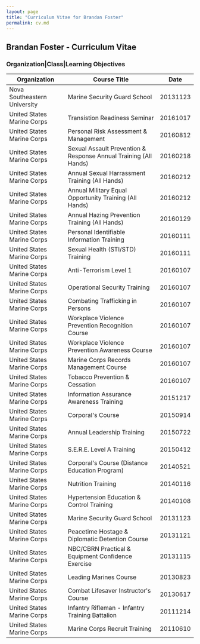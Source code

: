 ```yaml
---
layout: page
title: "Curriculum Vitae for Brandan Foster"
permalink: cv.md
---
```


## Brandan Foster - Curriculum Vitae
### Organization|Class|Learning Objectives
| Organization      | Course Title  | Date |
|-------------------|---------------|-----|
| Nova Southeastern University | Marine Security Guard School | 20131123 |
| United States Marine Corps | Transistion Readiness Seminar | 20161017 |
| United States Marine Corps | Personal Risk Assessment & Management | 20160812 |
| United States Marine Corps | Sexual Assault Prevention & Response Annual Training (All Hands) | 20160218 |
| United States Marine Corps | Annual Sexual Harrassment Training (All Hands) | 20160212 |
| United States Marine Corps | Annual Military Equal Opportunity Training (All Hands) | 20160212 |
| United States Marine Corps | Annual Hazing Prevention Training (All Hands) | 20160129 |
| United States Marine Corps | Personal Identifiable Information Training | 20160111 |
| United States Marine Corps | Sexual Health (STI/STD) Training | 20160111 |
| United States Marine Corps | Anti-Terrorism Level 1 | 20160107 |
| United States Marine Corps | Operational Security Training | 20160107 |
| United States Marine Corps | Combating Trafficking in Persons | 20160107 |
| United States Marine Corps | Workplace Violence Prevention Recognition Course | 20160107 |
| United States Marine Corps | Workplace Violence Prevention Awareness Course | 20160107 |
| United States Marine Corps | Marine Corps Records Management Course | 20160107 |
| United States Marine Corps | Tobacco Prevention & Cessation | 20160107 |
| United States Marine Corps | Information Assurance Awareness Training | 20151217 |
| United States Marine Corps | Corporal's Course | 20150914 |
| United States Marine Corps | Annual Leadership Training | 20150722 |
| United States Marine Corps | S.E.R.E. Level A Training | 20150412 |
| United States Marine Corps | Corporal's Course (Distance Education Program) | 20140521 |
| United States Marine Corps | Nutrition Training | 20140116 |
| United States Marine Corps | Hypertension Education & Control Training | 20140108 |
| United States Marine Corps | Marine Security Guard School | 20131123 |
| United States Marine Corps | Peacetime Hostage & Diplomatic Detention Course | 20131121 |
| United States Marine Corps | NBC/CBRN Practical & Equipment Confidence Exercise | 20131115 |
| United States Marine Corps | Leading Marines Course | 20130823 |
| United States Marine Corps | Combat Lifesaver Instructor's Course | 20130617 |
| United States Marine Corps | Infantry Rifleman - Infantry Training Battalion | 20111214 |
| United States Marine Corps | Marine Corps Recruit Training | 20110610 |


